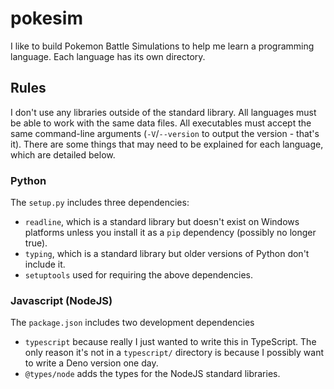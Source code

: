 # pokesim
I like to build Pokemon Battle Simulations to help me learn a programming language. Each language has its own directory.

## Rules
I don't use any libraries outside of the standard library. All languages must be
able to work with the same data files. All executables must accept the same
command-line arguments (`-V`/`--version` to output the version - that's it).
There are some things that may need to be explained for each language, which are
detailed below.

### Python
The `setup.py` includes three dependencies:

- `readline`, which is a standard library but doesn't exist on Windows platforms unless you install it as a `pip` dependency (possibly no longer true).
- `typing`, which is a standard library but older versions of Python don't include it.
- `setuptools` used for requiring the above dependencies.

### Javascript (NodeJS)
The `package.json` includes two development dependencies

- `typescript` because really I just wanted to write this in TypeScript. The only reason it's not in a `typescript/` directory is because I possibly want to write a Deno version one day.
- `@types/node` adds the types for the NodeJS standard libraries.
